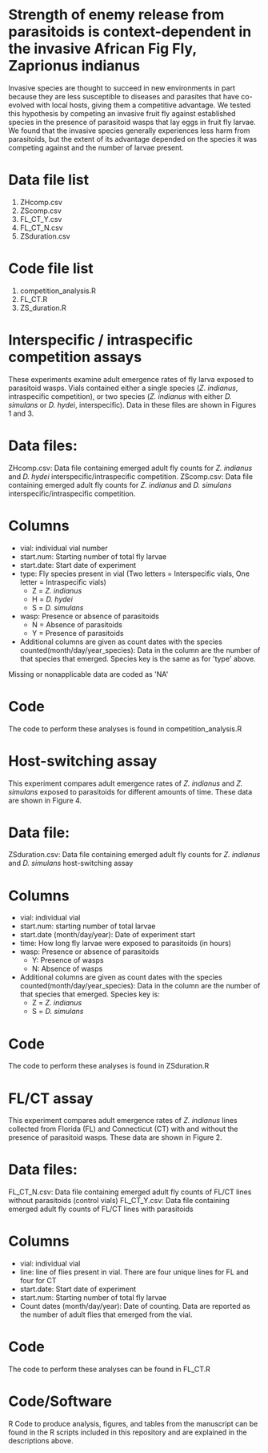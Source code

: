 # Strength of enemy release from parasitoids is context-dependent in the invasive African Fig Fly, Zaprionus indianus

Invasive species are thought to succeed in new environments in part because they are less susceptible to diseases and parasites that have co-evolved with local hosts, giving them a competitive advantage. We tested this hypothesis by competing an invasive fruit fly against established species in the presence of parasitoid wasps that lay eggs in fruit fly larvae. We found that the invasive species generally experiences less harm from parasitoids, but the extent of its advantage depended on the species it was competing against and the number of larvae present.

# Data file list

1. ZHcomp.csv
2. ZScomp.csv
3. FL_CT_Y.csv
4. FL_CT_N.csv
5. ZSduration.csv

# Code file list

1. competition_analysis.R
2. FL_CT.R
3. ZS_duration.R

# Interspecific / intraspecific competition assays

These experiments examine adult emergence rates of fly larva exposed to parasitoid wasps. Vials contained either a single species (*Z. indianus*, intraspecific competition), or two species (*Z. indianus* with either *D. simulans* or *D. hyde*i, interspecific). Data in these files are shown in Figures 1 and 3.

# Data files:

ZHcomp.csv: Data file containing emerged adult fly counts for *Z. indianus* and *D. hydei* interspecific/intraspecific competition.
ZScomp.csv: Data file containing emerged adult fly counts for *Z. indianus* and *D. simulans* interspecific/intraspecific competition.

# Columns

* vial: individual vial number
* start.num: Starting number of total fly larvae
* start.date: Start date of experiment
* type: Fly species present in vial (Two letters = Interspecific vials, One letter = Intraspecific vials)
  * Z = *Z. indianus*
  * H = *D. hydei*
  * S = *D. simulans*
* wasp: Presence or absence of parasitoids
  * N = Absence of parasitoids
  * Y = Presence of parasitoids
* Additional columns are given as count dates with the species counted(month/day/year_species):  Data in the column are the number of that species that emerged. Species key is the same as for 'type' above.

Missing or nonapplicable data are coded as 'NA'

# Code

The code to perform these analyses is found in competition_analysis.R

# Host-switching assay

This experiment compares adult emergence rates of *Z. indianus* and *Z. simulans* exposed to parasitoids for different amounts of time. These data are shown in Figure 4.

# Data file:

ZSduration.csv: Data file containing emerged adult fly counts for *Z. indianus* and *D. simulans* host-switching assay

# Columns

* vial: individual vial
* start.num: starting number of total larvae
* start.date (month/day/year): Date of experiment start
* time: How long fly larvae were exposed to parasitoids (in hours)
* wasp: Presence or absence of parasitoids
  * Y: Presence of wasps
  * N: Absence of wasps
* Additional columns are given as count dates with the species counted(month/day/year_species):  Data in the column are the number of that species that emerged. Species key is:
  * Z = *Z. indianus*
  * S = *D. simulans*

# Code

The code to perform these analyses is found in ZSduration.R

# FL/CT assay

This experiment compares adult emergence rates of *Z. indianus* lines collected from Florida (FL) and Connecticut (CT) with and without the presence of parasitoid wasps. These data are shown in Figure 2.

# Data files:

FL_CT_N.csv: Data file containing emerged adult fly counts of FL/CT lines without parasitoids (control vials)
FL_CT_Y.csv: Data file containing emerged adult fly counts of FL/CT lines with parasitoids

# Columns

* vial: individual vial
* line: line of flies present in vial. There are four unique lines for FL and four for CT
* start.date: Start date of experiment
* start.num: Starting number of total fly larvae
* Count dates (month/day/year): Date of counting. Data are reported as the number of adult flies that emerged from the vial.

# Code

The code to perform these analyses can be found in FL_CT.R

# Code/Software

R Code to produce analysis, figures, and tables from the manuscript can be found in the R scripts included in this repository and are explained in the descriptions above.
